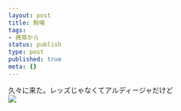 ```yaml
---
layout: post
title: 駒場
tags:
- 携帯から
status: publish
type: post
published: true
meta: {}
---
```

<div class="caption">久々に来た。レッズじゃなくてアルディージャだけど
</div>
<div class="photo"><img src="http://wo.skr.jp/images/uploads/blog-photo-1128144250.74-0.jpg" /></div>
